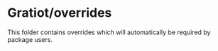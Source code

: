 # Gratiot/overrides

This folder contains overrides which will automatically be required by package users.

